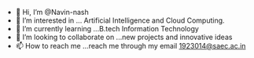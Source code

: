 - 👋 Hi, I’m @Navin-nash
- 👀 I’m interested in ... Artificial Intelligence and Cloud Computing.
- 🌱 I’m currently learning ...B.tech Information Technology
- 💞️ I’m looking to collaborate on ...new projects and innovative ideas
- 📫 How to reach me ...reach me through my email 1923014@saec.ac.in

<!---
Navin-nash/Navin-nash is a ✨ special ✨ repository because its `README.md` (this file) appears on your GitHub profile.
You can click the Preview link to take a look at your changes.
--->
